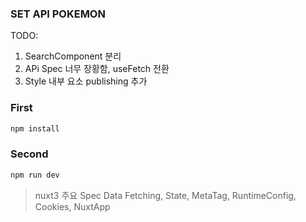 ### SET API POKEMON

>
TODO: 
1. SearchComponent 분리
2. APi Spec 너무 장황함, useFetch 전환
3. Style 내부 요소 publishing 추가


### First

```txt
npm install
```

### Second

```txt
npm run dev
```

> nuxt3 주요 Spec
> Data Fetching, State, MetaTag, RuntimeConfig, Cookies, NuxtApp

